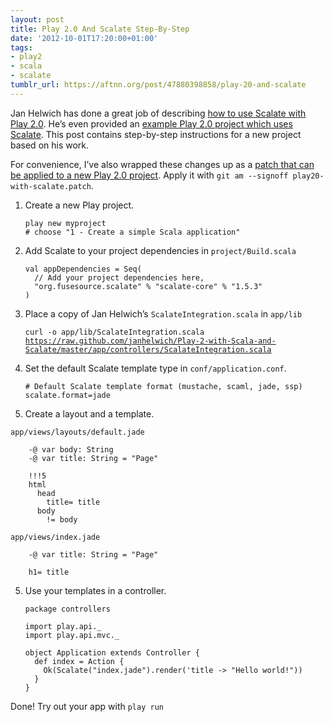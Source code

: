```yaml
---
layout: post
title: Play 2.0 And Scalate Step-By-Step
date: '2012-10-01T17:20:00+01:00'
tags:
- play2
- scala
- scalate
tumblr_url: https://aftnn.org/post/47880398858/play-20-and-scalate
---
```

<p>Jan Helwich has done a great job of describing <a href="http://janhelwich.wordpress.com/tag/scalate/">how to use Scalate with Play 2.0</a>. He&rsquo;s even provided an <a href="https://github.com/janhelwich/Play-2-with-Scala-and-Scalate">example Play 2.0 project which uses Scalate</a>. This post contains step-by-step instructions for a new project based on his work.</p>

<p>For convenience, I&rsquo;ve also wrapped these changes up as a <a href="https://gist.github.com/3812769">patch that can be applied to a new Play 2.0 project</a>. Apply it with <code>git am --signoff play20-with-scalate.patch</code>.</p>

<ol>
<li><p>Create a new Play project.</p>

<pre><code>play new myproject
# choose "1 - Create a simple Scala application"
</code></pre></li>
<li><p>Add Scalate to your project dependencies in <code>project/Build.scala</code></p>

<pre><code>val appDependencies = Seq(                                                   
  // Add your project dependencies here,                                     
  "org.fusesource.scalate" % "scalate-core" % "1.5.3"                        
)    
</code></pre></li>
<li><p>Place a copy of Jan Helwich&rsquo;s <code>ScalateIntegration.scala</code> in <code>app/lib</code></p>

<pre><code>curl -o app/lib/ScalateIntegration.scala <a href="https://raw.github.com/janhelwich/Play-2-with-Scala-and-Scalate/master/app/controllers/ScalateIntegration.scala">https://raw.github.com/janhelwich/Play-2-with-Scala-and-Scalate/master/app/controllers/ScalateIntegration.scala</a>
</code></pre></li>
<li><p>Set the default Scalate template type in <code>conf/application.conf</code>.</p>

<pre><code># Default Scalate template format (mustache, scaml, jade, ssp)
scalate.format=jade
</code></pre></li>
<li><p>Create a layout and a template.</p></li>
</ol>

<p><code>app/views/layouts/default.jade</code></p>

<pre><code>    -@ var body: String
    -@ var title: String = "Page"

    !!!5
    html
      head
        title= title
      body
        != body
</code></pre>

<p><code>app/views/index.jade</code></p>

<pre><code>    -@ var title: String = "Page"

    h1= title
</code></pre>

<ol start="5">
<li><p>Use your templates in a controller.</p>

<pre><code>package controllers

import play.api._
import play.api.mvc._

object Application extends Controller {
  def index = Action {
    Ok(Scalate("index.jade").render('title -&gt; "Hello world!"))
  }
}
</code></pre></li>
</ol>

<p>Done! Try out your app with <code>play run</code></p>
